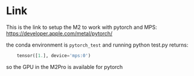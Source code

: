 # Link

This is the link to setup the M2 to work with pytorch and MPS: https://developer.apple.com/metal/pytorch/


the conda environment is `pytorch_test` and running python test.py returns:

```python
    tensor([1.], device='mps:0')
```

so the GPU in the M2Pro is available for pytorch
